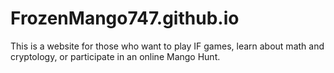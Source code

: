 # FrozenMango747.github.io

This is a website for those who want to play IF games, learn about math and cryptology, or participate in an online Mango Hunt.
